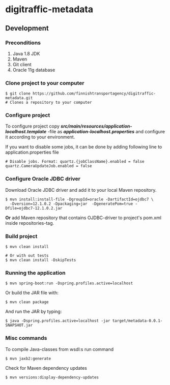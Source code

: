 # digitraffic-metadata

## Development

### Preconditions
1. Java 1.8 JDK
2. Maven
3. Git client
4. Oracle 11g database


### Clone project to your computer

    $ git clone https://github.com/finnishtransportagency/digitraffic-metadata.git
    # Clones a repository to your computer

### Configure project

To configure project copy ***src/main/resources/application-localhost.template*** -file
as ***application-localhost.properties*** and configure it according to your environment.

If you want to disable some jobs, it can be done by adding following line to application.properties file

    # Disable jobs. Format: quartz.{jobClassName}.enabled = false
    quartz.CameraUpdateJob.enabled = false

### Configure Oracle JDBC driver

Download Oracle JDBC driver and add it to your local Maven repository.

    $ mvn install:install-file -DgroupId=oracle -DartifactId=ojdbc7 \
      -Dversion=12.1.0.2 -Dpackaging=jar  -DgeneratePom=true -Dfile=ojdbc7-12.1.0.2.jar

**Or** add Maven repository that contains OJDBC-driver to project's pom.xml inside repositories-tag.


### Build project

    $ mvn clean install
    
    # Or with out tests
    $ mvn clean install -DskipTests

### Running the application

    $ mvn spring-boot:run -Dspring.profiles.active=localhost

Or build the JAR file with:

    $ mvn clean package

 And run the JAR by typing:

    $ java -Dspring.profiles.active=localhost -jar target/metadata-0.0.1-SNAPSHOT.jar

### Misc commands

To compile Java-classes from wsdl:s run command

    $ mvn jaxb2:generate

Check for Maven dependency updates

    $ mvn versions:display-dependency-updates